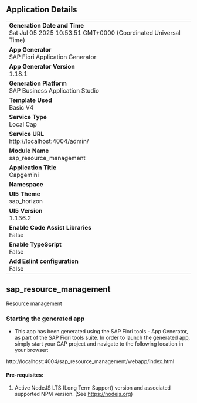 ## Application Details
|               |
| ------------- |
|**Generation Date and Time**<br>Sat Jul 05 2025 10:53:51 GMT+0000 (Coordinated Universal Time)|
|**App Generator**<br>SAP Fiori Application Generator|
|**App Generator Version**<br>1.18.1|
|**Generation Platform**<br>SAP Business Application Studio|
|**Template Used**<br>Basic V4|
|**Service Type**<br>Local Cap|
|**Service URL**<br>http://localhost:4004/admin/|
|**Module Name**<br>sap_resource_management|
|**Application Title**<br>Capgemini|
|**Namespace**<br>|
|**UI5 Theme**<br>sap_horizon|
|**UI5 Version**<br>1.136.2|
|**Enable Code Assist Libraries**<br>False|
|**Enable TypeScript**<br>False|
|**Add Eslint configuration**<br>False|

## sap_resource_management

Resource management

### Starting the generated app

-   This app has been generated using the SAP Fiori tools - App Generator, as part of the SAP Fiori tools suite.  In order to launch the generated app, simply start your CAP project and navigate to the following location in your browser:

http://localhost:4004/sap_resource_management/webapp/index.html

#### Pre-requisites:

1. Active NodeJS LTS (Long Term Support) version and associated supported NPM version.  (See https://nodejs.org)


